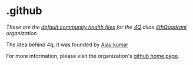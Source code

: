 # .github
*These are the [default community health files](https://help.github.com/en/articles/creating-a-default-community-health-file-for-your-organization) for the [4Q](https://github.com/4thQuadrant) alias [4thQuadrant](https://github.com/4thQuadrant) organization*

The idea behind 4q, it was founded by [Ajay kumar](https://github.com/ajay4q)

For more information, please visit the organization's [github home page](https://github.com/4thQuadrant).
